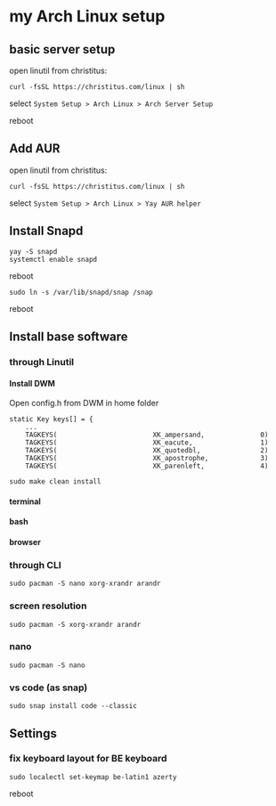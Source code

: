 # my Arch Linux setup

## basic server setup

open linutil from christitus:

```
curl -fsSL https://christitus.com/linux | sh
```

select `System Setup > Arch Linux > Arch Server Setup`

reboot

## Add AUR

open linutil from christitus:

```
curl -fsSL https://christitus.com/linux | sh
```

select `System Setup > Arch Linux > Yay AUR helper`

## Install Snapd

```
yay -S snapd
systemctl enable snapd
```

reboot

```
sudo ln -s /var/lib/snapd/snap /snap
```

reboot

## Install base software

### through Linutil

#### Install DWM

Open config.h from DWM in home folder

```
static Key keys[] = {
    ...
    TAGKEYS(                        XK_ampersand,              0)
    TAGKEYS(                        XK_eacute,                 1)
    TAGKEYS(                        XK_quotedbl,               2)
    TAGKEYS(                        XK_apostrophe,             3)
    TAGKEYS(                        XK_parenleft,              4)
```

```
sudo make clean install
```

#### terminal

#### bash

#### browser

### through CLI

```
sudo pacman -S nano xorg-xrandr arandr
```

### screen resolution

```
sudo pacman -S xorg-xrandr arandr
```

### nano

```
sudo pacman -S nano
```

### vs code (as snap)

`sudo snap install code --classic`

## Settings

### fix keyboard layout for BE keyboard

```
sudo localectl set-keymap be-latin1 azerty
```

reboot
